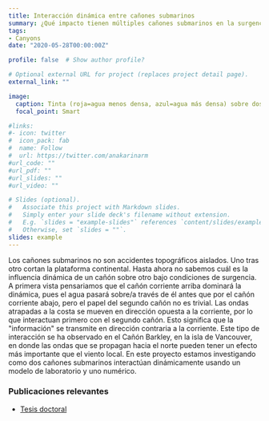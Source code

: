 ```yaml
---
title: Interacción dinámica entre cañones submarinos 
summary: ¿Qué impacto tienen múltiples cañones submarinos en la surgencia inducida por la topografía? 
tags:
- Canyons
date: "2020-05-28T00:00:00Z"

profile: false  # Show author profile?

# Optional external URL for project (replaces project detail page).
external_link: ""

image:
  caption: Tinta (roja=agua menos densa, azul=agua más densa) sobre dos cañones submarinos durante un evento de surgencia en el tanque giratorio. - Geophysical Fluid Dynamics Lab de UBC.
  focal_point: Smart

#links:
#- icon: twitter
#  icon_pack: fab
#  name: Follow
#  url: https://twitter.com/anakarinarm
#url_code: ""
#url_pdf: ""
#url_slides: ""
#url_video: ""

# Slides (optional).
#   Associate this project with Markdown slides.
#   Simply enter your slide deck's filename without extension.
#   E.g. `slides = "example-slides"` references `content/slides/example-slides.md`.
#   Otherwise, set `slides = ""`.
slides: example
---
```

Los cañones submarinos no son accidentes topográficos aislados. Uno tras otro cortan la plataforma continental. Hasta ahora no sabemos cuál 
es la influencia dinámica de un cañón sobre otro bajo condiciones de surgencia. A primera vista pensariamos que el cañón corriente arriba dominará la dinámica, pues el 
agua pasará sobre/a través de él antes que por el cañón corriente abajo, pero el papel del segundo cañón no es trivial. Las ondas atrapadas 
a la costa se mueven en dirección opuesta a la corriente, por lo que interactuan primero con el segundo cañón. Esto significa que la "información" 
se transmite en dirección contraria a la corriente. Este tipo de interacción se ha observado en el Cañón Barkley, en la isla de Vancouver, en donde las ondas que se 
propagan hacia el norte pueden tener un efecto más importante que el viento local. En este proyecto estamos investigando como dos cañones submarinos interactúan dinámicamente usando un modelo de laboratorio y uno numérico.


### Publicaciones relevantes

* [Tesis doctoral](https://open.library.ubc.ca/cIRcle/collections/ubctheses/24/items/1.0388506)
